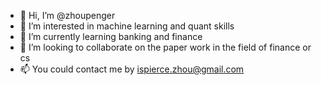 - 👋 Hi, I’m @zhoupenger
- 👀 I’m interested in machine learning and quant skills
- 🌱 I’m currently learning banking and finance
- 💞️ I’m looking to collaborate on the paper work in the field of finance or cs
- 📫 You could contact me by ispierce.zhou@gmail.com

<!---
zhoupenger/zhoupenger is a ✨ special ✨ repository because its `README.md` (this file) appears on your GitHub profile.
You can click the Preview link to take a look at your changes.
--->

